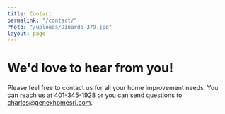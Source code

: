 ```yaml
---
title: Contact
permalink: "/contact/"
Photo: "/uploads/Dinardo-379.jpg"
layout: page
---
```


# **We'd love to hear from you!**

Please feel free to contact us for all your home improvement needs. You can reach us at 401-345-1928 or you can send questions to charles@genexhomesri.com.